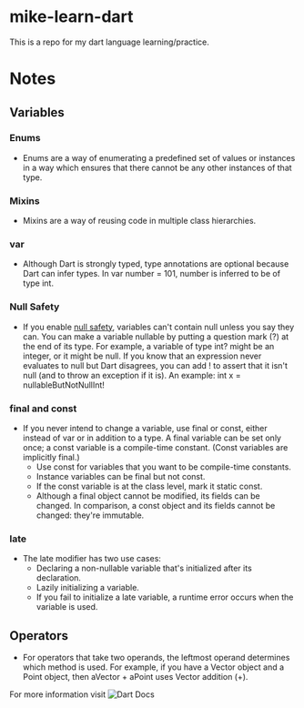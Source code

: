 # mike-learn-dart
This is a repo for my dart language learning/practice.

# Notes

## Variables

### Enums
- Enums are a way of enumerating a predefined set of values or instances in a way which ensures that there cannot be any other instances of that type.

### Mixins
- Mixins are a way of reusing code in multiple class hierarchies.

### var 
- Although Dart is strongly typed, type annotations are optional because Dart can infer types. In var number = 101, number is inferred to be of type int.

### Null Safety
- If you enable [null safety](https://dart.dev/null-safety), variables can't contain null unless you say they can. You can make a variable nullable by putting a question mark (?) at the end of its type. For example, a variable of type int? might be an integer, or it might be null. If you know that an expression never evaluates to null but Dart disagrees, you can add ! to assert that it isn't null (and to throw an exception if it is). An example: int x = nullableButNotNullInt!

### final and const
- If you never intend to change a variable, use final or const, either instead of var or in addition to a type. A final variable can be set only once; a const variable is a compile-time constant. (Const variables are implicitly final.)
    - Use const for variables that you want to be compile-time constants.
    - Instance variables can be final but not const.
    - If the const variable is at the class level, mark it static const. 
    - Although a final object cannot be modified, its fields can be changed. In comparison, a const object  and its fields cannot be changed: they're immutable.

### late 
- The late modifier has two use cases:
    - Declaring a non-nullable variable that's initialized after its declaration.
    - Lazily initializing a variable.
    - If you fail to initialize a late variable, a runtime error occurs when the variable is used.


## Operators
- For operators that take two operands, the leftmost operand determines which method is used. For example, if you have a Vector object and a Point object, then aVector + aPoint uses Vector addition (+).




For more information visit ![Dart Docs](https://dart.dev/language)